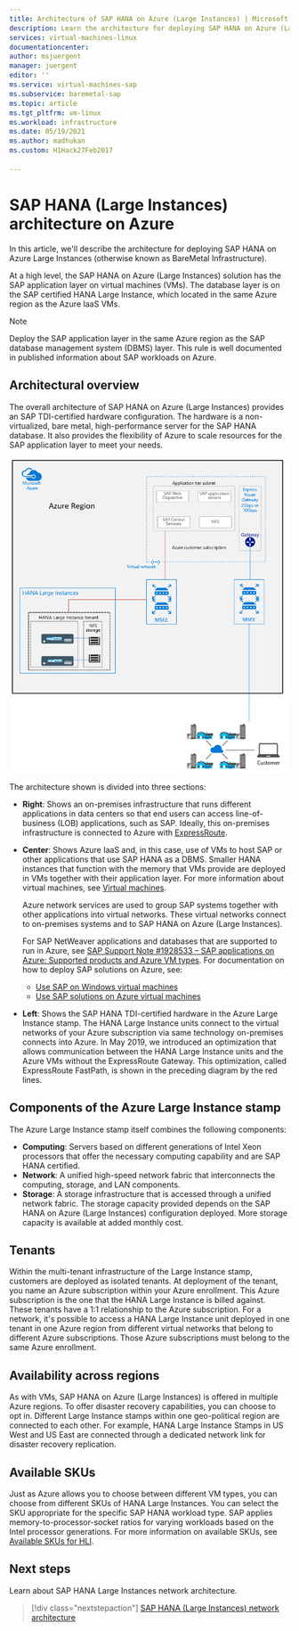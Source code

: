 ```yaml
---
title: Architecture of SAP HANA on Azure (Large Instances) | Microsoft Docs
description: Learn the architecture for deploying SAP HANA on Azure (Large Instances).
services: virtual-machines-linux
documentationcenter: 
author: msjuergent
manager: juergent
editor: ''
ms.service: virtual-machines-sap
ms.subservice: baremetal-sap
ms.topic: article
ms.tgt_pltfrm: vm-linux
ms.workload: infrastructure
ms.date: 05/19/2021
ms.author: madhukan
ms.custom: H1Hack27Feb2017

---
```

# SAP HANA (Large Instances) architecture on Azure

In this article, we'll describe the architecture for deploying SAP HANA on Azure Large Instances (otherwise known as BareMetal Infrastructure). 

At a high level, the SAP HANA on Azure (Large Instances) solution has the SAP application layer on virtual machines (VMs). The database layer is on the SAP certified HANA Large Instance, which located in the same Azure region as the Azure IaaS VMs.

> [!NOTE]
> Deploy the SAP application layer in the same Azure region as the SAP database management system (DBMS) layer. This rule is well documented in published information about SAP workloads on Azure. 

## Architectural overview

The overall architecture of SAP HANA on Azure (Large Instances) provides an SAP TDI-certified hardware configuration. The hardware is a non-virtualized, bare metal, high-performance server for the SAP HANA database. It also provides the flexibility of Azure to scale resources for the SAP application layer to meet your needs.

![Architectural overview of SAP HANA on Azure (Large Instances)](./media/hana-overview-architecture/image1-architecture.png)

The architecture shown is divided into three sections:

- **Right**: Shows an on-premises infrastructure that runs different applications in data centers so that end users can access line-of-business (LOB) applications, such as SAP. Ideally, this on-premises infrastructure is connected to Azure with [ExpressRoute](https://azure.microsoft.com/services/expressroute/).

- **Center**: Shows Azure IaaS and, in this case, use of VMs to host SAP or other applications that use SAP HANA as a DBMS. Smaller HANA instances that function with the memory that VMs provide are deployed in VMs together with their application layer. For more information about virtual machines, see [Virtual machines](https://azure.microsoft.com/services/virtual-machines/).

   Azure network services are used to group SAP systems together with other applications into virtual networks. These virtual networks connect to on-premises systems and to SAP HANA on Azure (Large Instances).

   For SAP NetWeaver applications and databases that are supported to run in Azure, see [SAP Support Note #1928533 – SAP applications on Azure: Supported products and Azure VM types](https://launchpad.support.sap.com/#/notes/1928533). For documentation on how to deploy SAP solutions on Azure, see:

  -  [Use SAP on Windows virtual machines](./get-started.md?toc=/azure/virtual-machines/linux/toc.json)
  -  [Use SAP solutions on Azure virtual machines](get-started.md)

- **Left**: Shows the SAP HANA TDI-certified hardware in the Azure Large Instance stamp. The HANA Large Instance units connect to the virtual networks of your Azure subscription via same technology on-premises connects into Azure. In May 2019, we introduced an optimization that allows communication between the HANA Large Instance units and the Azure VMs without the ExpressRoute Gateway. This optimization, called ExpressRoute FastPath, is shown in the preceding diagram by the red lines.

## Components of the Azure Large Instance stamp

The Azure Large Instance stamp itself combines the following components:

- **Computing**: Servers based on different generations of Intel Xeon processors that offer the necessary computing capability and are SAP HANA certified.
- **Network**: A unified high-speed network fabric that interconnects the computing, storage, and LAN components.
- **Storage**: A storage infrastructure that is accessed through a unified network fabric. The storage capacity provided depends on the SAP HANA on Azure (Large Instances) configuration deployed. More storage capacity is available at added monthly cost.

## Tenants

Within the multi-tenant infrastructure of the Large Instance stamp, customers are deployed as isolated tenants. At deployment of the tenant, you name an Azure subscription within your Azure enrollment. This Azure subscription is the one that the HANA Large Instance is billed against. These tenants have a 1:1 relationship to the Azure subscription. For a network, it's possible to access a HANA Large Instance unit deployed in one tenant in one Azure region from different virtual networks that belong to different Azure subscriptions. Those Azure subscriptions must belong to the same Azure enrollment.

## Availability across regions

As with VMs, SAP HANA on Azure (Large Instances) is offered in multiple Azure regions. To offer disaster recovery capabilities, you can choose to opt in. Different Large Instance stamps within one geo-political region are connected to each other. For example, HANA Large Instance Stamps in US West and US East are connected through a dedicated network link for disaster recovery replication.

## Available SKUs

Just as Azure allows you to choose between different VM types, you can choose from different SKUs of HANA Large Instances. You can select the SKU appropriate for the specific SAP HANA workload type. SAP applies memory-to-processor-socket ratios for varying workloads based on the Intel processor generations. For more information on available SKUs, see [Available SKUs for HLI](hana-available-skus.md).

## Next steps

Learn about SAP HANA Large Instances network architecture.

> [!div class="nextstepaction"]
> [SAP HANA (Large Instances) network architecture](hana-network-architecture.md)
